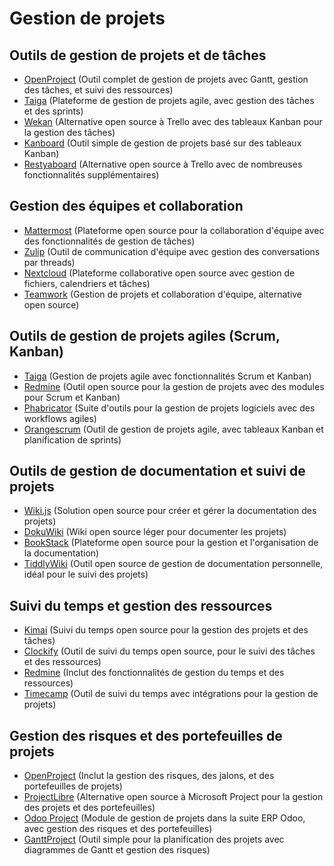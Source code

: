 # Gestion de projets

## Outils de gestion de projets et de tâches
  - [OpenProject](https://www.openproject.org/) (Outil complet de gestion de projets avec Gantt, gestion des tâches, et suivi des ressources)
  - [Taiga](https://www.taiga.io/) (Plateforme de gestion de projets agile, avec gestion des tâches et des sprints)
  - [Wekan](https://wekan.github.io/) (Alternative open source à Trello avec des tableaux Kanban pour la gestion des tâches)
  - [Kanboard](https://kanboard.org/) (Outil simple de gestion de projets basé sur des tableaux Kanban)
  - [Restyaboard](https://restya.com/board/) (Alternative open source à Trello avec de nombreuses fonctionnalités supplémentaires)

## Gestion des équipes et collaboration
  - [Mattermost](https://mattermost.com/) (Plateforme open source pour la collaboration d'équipe avec des fonctionnalités de gestion de tâches)
  - [Zulip](https://zulip.com/) (Outil de communication d'équipe avec gestion des conversations par threads)
  - [Nextcloud](https://nextcloud.com/) (Plateforme collaborative open source avec gestion de fichiers, calendriers et tâches)
  - [Teamwork](https://teamwork.com/) (Gestion de projets et collaboration d'équipe, alternative open source)

## Outils de gestion de projets agiles (Scrum, Kanban)
  - [Taiga](https://www.taiga.io/) (Gestion de projets agile avec fonctionnalités Scrum et Kanban)
  - [Redmine](https://www.redmine.org/) (Outil open source pour la gestion de projets avec des modules pour Scrum et Kanban)
  - [Phabricator](https://phacility.com/phabricator/) (Suite d'outils pour la gestion de projets logiciels avec des workflows agiles)
  - [Orangescrum](https://www.orangescrum.org/) (Outil de gestion de projets agile, avec tableaux Kanban et planification de sprints)

## Outils de gestion de documentation et suivi de projets
  - [Wiki.js](https://js.wiki/) (Solution open source pour créer et gérer la documentation des projets)
  - [DokuWiki](https://www.dokuwiki.org/dokuwiki) (Wiki open source léger pour documenter les projets)
  - [BookStack](https://www.bookstackapp.com/) (Plateforme open source pour la gestion et l'organisation de la documentation)
  - [TiddlyWiki](https://tiddlywiki.com/) (Outil open source de gestion de documentation personnelle, idéal pour le suivi des projets)

## Suivi du temps et gestion des ressources
  - [Kimai](https://www.kimai.org/) (Suivi du temps open source pour la gestion des projets et des tâches)
  - [Clockify](https://clockify.me/) (Outil de suivi du temps open source, pour le suivi des tâches et des ressources)
  - [Redmine](https://www.redmine.org/) (Inclut des fonctionnalités de gestion du temps et des ressources)
  - [Timecamp](https://www.timecamp.com/) (Outil de suivi du temps avec intégrations pour la gestion de projets)

## Gestion des risques et des portefeuilles de projets
  - [OpenProject](https://www.openproject.org/) (Inclut la gestion des risques, des jalons, et des portefeuilles de projets)
  - [ProjectLibre](https://www.projectlibre.com/) (Alternative open source à Microsoft Project pour la gestion des projets et des portefeuilles)
  - [Odoo Project](https://www.odoo.com/page/project-management) (Module de gestion de projets dans la suite ERP Odoo, avec gestion des risques et des portefeuilles)
  - [GanttProject](https://www.ganttproject.biz/) (Outil simple pour la planification des projets avec diagrammes de Gantt et gestion des risques)


